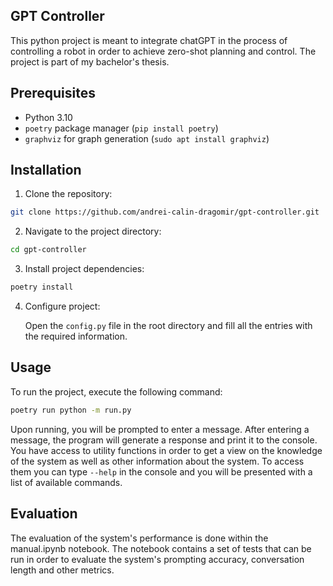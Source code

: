 ## GPT Controller

This python project is meant to integrate chatGPT in the process of controlling a robot in order to achieve zero-shot planning and control. The project is part of my bachelor's thesis.

## Prerequisites

- Python 3.10
- `poetry` package manager (`pip install poetry`)
- `graphviz` for graph generation (`sudo apt install graphviz`) 

## Installation

1. Clone the repository:

```bash
git clone https://github.com/andrei-calin-dragomir/gpt-controller.git
```

2. Navigate to the project directory:

```bash
cd gpt-controller
```

3. Install project dependencies:

```bash
poetry install
```

4. Configure project:

    Open the `config.py` file in the root directory and fill all the entries with the required information.

## Usage
To run the project, execute the following command:

```bash
poetry run python -m run.py
```

Upon running, you will be prompted to enter a message. After entering a message, the program will generate a response and print it to the console.
You have access to utility functions in order to get a view on the knowledge of the system as well as other information about the system.
To access them you can type `--help` in the console and you will be presented with a list of available commands.

## Evaluation
The evaluation of the system's performance is done within the manual.ipynb notebook. The notebook contains a set of tests that can be run in order to evaluate the system's prompting accuracy, conversation length and other metrics.

